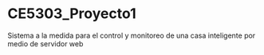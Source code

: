 # CE5303_Proyecto1
Sistema a la medida para el control y monitoreo de una casa inteligente por medio de servidor web
